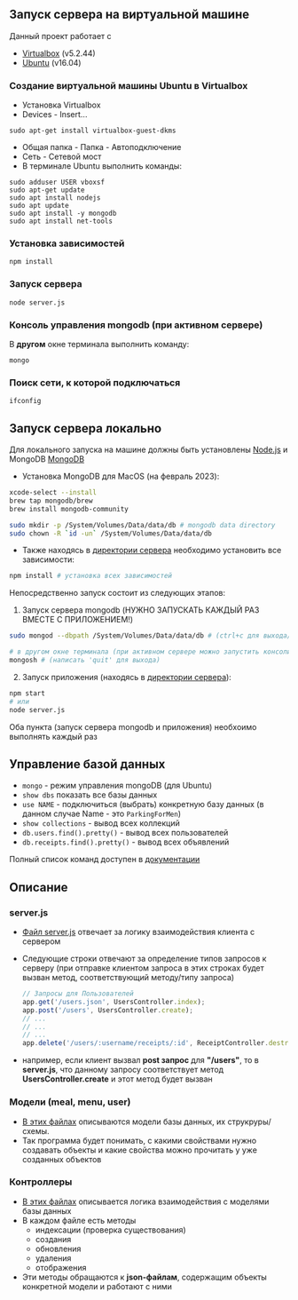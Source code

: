 ## Запуск сервера на виртуальной машине

Данный проект работает с

-   [Virtualbox](https://www.virtualbox.org/wiki/Download_Old_Builds_5_2) (v5.2.44)
-   [Ubuntu](https://releases.ubuntu.com/16.04/ubuntu-16.04.6-desktop-i386.iso) (v16.04)

### Создание виртуальной машины Ubuntu в Virtualbox

-   Установка Virtualbox
-   Devices - Insert...

```
sudo apt-get install virtualbox-guest-dkms
```

-   Общая папка - Папка - Автоподключение
-   Сеть - Сетевой мост
-   В терминале Ubuntu выполнить команды:

```
sudo adduser USER vboxsf
sudo apt-get update
sudo apt install nodejs
sudo apt update
sudo apt install -y mongodb
sudo apt install net-tools
```

### Установка зависимостей

```
npm install
```

### Запуск сервера

```
node server.js
```

### Консоль управления mongodb (при активном сервере)

В **другом** окне терминала выполнить команду:

```
mongo
```

### Поиск сети, к которой подключаться

```
ifconfig
```

## Запуск сервера локально

Для локального запуска на машине должны быть установлены [Node.js](https://nodejs.org/en/) и MongoDB [MongoDB](https://www.mongodb.com/docs/manual/administration/install-community/)

-   Установка MongoDB для MacOS (на февраль 2023):

```bash
xcode-select --install
brew tap mongodb/brew
brew install mongodb-community

sudo mkdir -p /System/Volumes/Data/data/db # mongodb data directory
sudo chown -R `id -un` /System/Volumes/Data/data/db
```

-   Также находясь в [директории сервера](./server/) необходимо установить все зависимости:

```bash
npm install # установка всех зависимостей
```

Непосредственно запуск состоит из следующих этапов:

1. Запуск сервера mongodb (НУЖНО ЗАПУСКАТЬ КАЖДЫЙ РАЗ ВМЕСТЕ С ПРИЛОЖЕНИЕМ!)

```bash
sudo mongod --dbpath /System/Volumes/Data/data/db # (ctrl+c для выхода/завершения)

# в другом окне терминала (при активном сервере можно запустить консоли управления mongodb)
mongosh # (написать 'quit' для выхода)
```

2. Запуск приложения (находясь в [директории сервера](./server/)):

```bash
npm start
# или
node server.js
```

Оба пункта (запуск сервера mongodb и приложения) необхоимо выполнять каждый раз

## Управление базой данных

-   `mongo` - режим управления mongoDB (для Ubuntu)
-   `show dbs` показать все базы данных
-   `use NAME` - подключиться (выбрать) конкретную базу данных (в данном случае Name - это `ParkingForMen`)
-   `show collections` - вывод всех коллекций
-   `db.users.find().pretty()` - вывод всех пользователей
-   `db.receipts.find().pretty()` - вывод всех объявлений

Полный список команд доступен в [документации](https://www.mongodb.com/docs/mongodb-shell/run-commands/)

## Описание

### server.js

-   [Файл server.js](./server.js) отвечает за логику взаимодействия клиента с сервером
-   Следующие строки отвечают за определение типов запросов к серверу (при отправке клиентом запроса в этих строках будет вызван метод, соответствующий методу/типу запроса)

    ```js
    // Запросы для Пользователей
    app.get('/users.json', UsersController.index);
    app.post('/users', UsersController.create);
    // ...
    // ...
    // ...
    app.delete('/users/:username/receipts/:id', ReceiptController.destroy);
    ```

-   например, если клиент вызвал **post запрос** для **"/users"**, то в **server.js**, что данному запросу соответствует метод **UsersController.create** и этот метод будет вызван

### Модели (meal, menu, user)

-   [В этих файлах](./models/) описываются модели базы данных, их струкруры/схемы.
-   Так программа будет понимать, с какими свойствами нужно создавать объекты и какие свойства можно прочитать у уже созданных объектов

### Контроллеры

-   [В этих файлах](./controllers/) описывается логика взаимодействия с моделями базы данных
-   В каждом файле есть методы
    -   индексации (проверка существования)
    -   создания
    -   обновления
    -   удаления
    -   отображения
-   Эти методы обращаются к **json-файлам**, содержащим объекты конкретной модели и работают с ними
